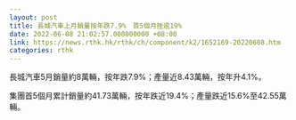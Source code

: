 ```yaml
---
layout: post
title: 長城汽車上月銷量按年跌7.9%　首5個月挫逾19%
date: 2022-06-08 21:02:57.000000000 +08:00
link: https://news.rthk.hk/rthk/ch/component/k2/1652169-20220608.htm
categories: rthk
---
```


長城汽車5月銷量約8萬輛，按年跌7.9%；產量近8.43萬輛，按年升4.1%。

集團首5個月累計銷量約41.73萬輛，按年跌近19.4%；產量跌近15.6%至42.55萬輛。

